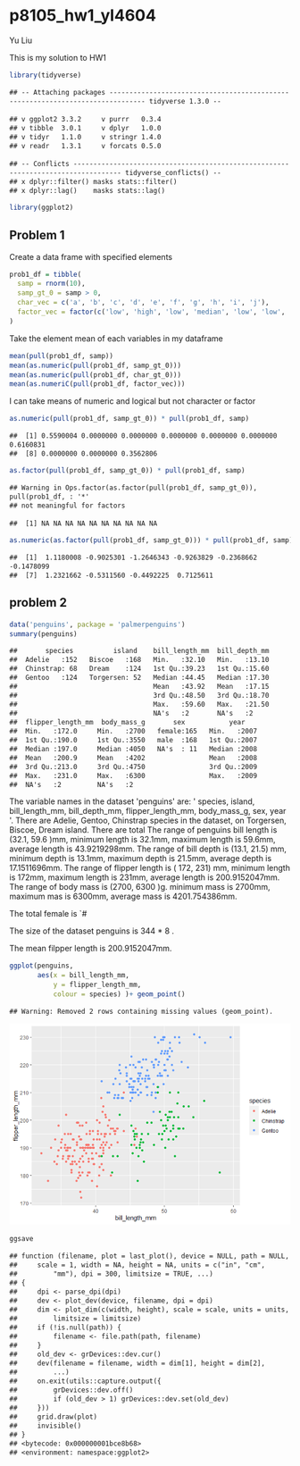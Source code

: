 p8105\_hw1\_yl4604
================
Yu Liu

This is my solution to HW1

``` r
library(tidyverse)
```

    ## -- Attaching packages ------------------------------------------------------------------------------- tidyverse 1.3.0 --

    ## v ggplot2 3.3.2     v purrr   0.3.4
    ## v tibble  3.0.1     v dplyr   1.0.0
    ## v tidyr   1.1.0     v stringr 1.4.0
    ## v readr   1.3.1     v forcats 0.5.0

    ## -- Conflicts ---------------------------------------------------------------------------------- tidyverse_conflicts() --
    ## x dplyr::filter() masks stats::filter()
    ## x dplyr::lag()    masks stats::lag()

``` r
library(ggplot2)
```

Problem 1
---------

Create a data frame with specified elements

``` r
prob1_df = tibble(
  samp = rnorm(10),
  samp_gt_0 = samp > 0,
  char_vec = c('a', 'b', 'c', 'd', 'e', 'f', 'g', 'h', 'i', 'j'),
  factor_vec = factor(c('low', 'high', 'low', 'median', 'low', 'low', 'high', 'high', 'low', 'high'))
)
```

Take the element mean of each variables in my dataframe

``` r
mean(pull(prob1_df, samp))
mean(as.numeric(pull(prob1_df, samp_gt_0)))
mean(as.numeric(pull(prob1_df, char_gt_0)))
mean(as.numeriC(pull(prob1_df, factor_vec)))
```

I can take means of numeric and logical but not character or factor

``` r
as.numeric(pull(prob1_df, samp_gt_0)) * pull(prob1_df, samp)
```

    ##  [1] 0.5590004 0.0000000 0.0000000 0.0000000 0.0000000 0.0000000 0.6160831
    ##  [8] 0.0000000 0.0000000 0.3562806

``` r
as.factor(pull(prob1_df, samp_gt_0)) * pull(prob1_df, samp)
```

    ## Warning in Ops.factor(as.factor(pull(prob1_df, samp_gt_0)), pull(prob1_df, : '*'
    ## not meaningful for factors

    ##  [1] NA NA NA NA NA NA NA NA NA NA

``` r
as.numeric(as.factor(pull(prob1_df, samp_gt_0))) * pull(prob1_df, samp)
```

    ##  [1]  1.1180008 -0.9025301 -1.2646343 -0.9263829 -0.2368662 -0.1478099
    ##  [7]  1.2321662 -0.5311560 -0.4492225  0.7125611

problem 2
---------

``` r
data('penguins', package = 'palmerpenguins')
summary(penguins)
```

    ##       species          island    bill_length_mm  bill_depth_mm  
    ##  Adelie   :152   Biscoe   :168   Min.   :32.10   Min.   :13.10  
    ##  Chinstrap: 68   Dream    :124   1st Qu.:39.23   1st Qu.:15.60  
    ##  Gentoo   :124   Torgersen: 52   Median :44.45   Median :17.30  
    ##                                  Mean   :43.92   Mean   :17.15  
    ##                                  3rd Qu.:48.50   3rd Qu.:18.70  
    ##                                  Max.   :59.60   Max.   :21.50  
    ##                                  NA's   :2       NA's   :2      
    ##  flipper_length_mm  body_mass_g       sex           year     
    ##  Min.   :172.0     Min.   :2700   female:165   Min.   :2007  
    ##  1st Qu.:190.0     1st Qu.:3550   male  :168   1st Qu.:2007  
    ##  Median :197.0     Median :4050   NA's  : 11   Median :2008  
    ##  Mean   :200.9     Mean   :4202                Mean   :2008  
    ##  3rd Qu.:213.0     3rd Qu.:4750                3rd Qu.:2009  
    ##  Max.   :231.0     Max.   :6300                Max.   :2009  
    ##  NA's   :2         NA's   :2

The variable names in the dataset 'penguins' are: ' species, island, bill\_length\_mm, bill\_depth\_mm, flipper\_length\_mm, body\_mass\_g, sex, year '.
There are Adelie, Gentoo, Chinstrap species in the dataset, on Torgersen, Biscoe, Dream island. There are total The range of penguins bill length is (32.1, 59.6 )mm, minimum length is 32.1mm, maximum length is 59.6mm, average length is 43.9219298mm.
The range of bill depth is (13.1, 21.5) mm, minimum depth is 13.1mm, maximum depth is 21.5mm, average depth is 17.1511696mm.
The range of flipper length is ( 172, 231) mm, minimum length is 172mm, maximum length is 231mm, average length is 200.9152047mm.
The range of body mass is (2700, 6300 )g. minimum mass is 2700mm, maximum mas is 6300mm, average mass is 4201.754386mm.

The total female is \`\#

The size of the dataset penguins is 344 \* 8 .

The mean filpper length is 200.9152047mm.

``` r
ggplot(penguins, 
       aes(x = bill_length_mm, 
           y = flipper_length_mm, 
           colour = species) )+ geom_point()
```

    ## Warning: Removed 2 rows containing missing values (geom_point).

![](p8105_hw1_yl4604_files/figure-markdown_github/scatterplot-1.png)

``` r
ggsave
```

    ## function (filename, plot = last_plot(), device = NULL, path = NULL, 
    ##     scale = 1, width = NA, height = NA, units = c("in", "cm", 
    ##         "mm"), dpi = 300, limitsize = TRUE, ...) 
    ## {
    ##     dpi <- parse_dpi(dpi)
    ##     dev <- plot_dev(device, filename, dpi = dpi)
    ##     dim <- plot_dim(c(width, height), scale = scale, units = units, 
    ##         limitsize = limitsize)
    ##     if (!is.null(path)) {
    ##         filename <- file.path(path, filename)
    ##     }
    ##     old_dev <- grDevices::dev.cur()
    ##     dev(filename = filename, width = dim[1], height = dim[2], 
    ##         ...)
    ##     on.exit(utils::capture.output({
    ##         grDevices::dev.off()
    ##         if (old_dev > 1) grDevices::dev.set(old_dev)
    ##     }))
    ##     grid.draw(plot)
    ##     invisible()
    ## }
    ## <bytecode: 0x000000001bce8b68>
    ## <environment: namespace:ggplot2>
